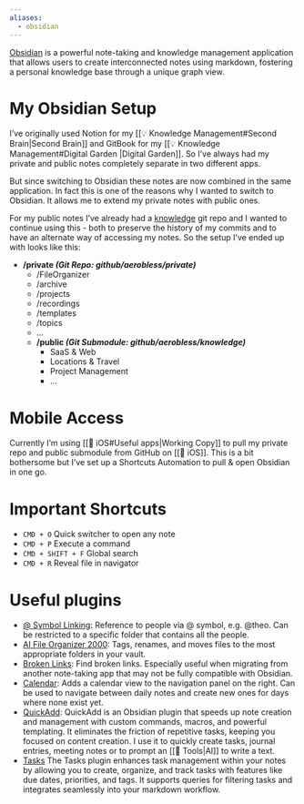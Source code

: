 ```yaml
---
aliases:
  - obsidian
---
```

[Obsidian](https://obsidian.md/) is a powerful note-taking and knowledge management application that allows users to create interconnected notes using markdown, fostering a personal knowledge base through a unique graph view.

# My Obsidian Setup

I’ve originally used Notion for my [[💡 Knowledge Management#Second Brain|Second Brain]] and GitBook for my [[💡 Knowledge Management#Digital Garden |Digital Garden]]. So I’ve always had my private and public notes completely separate in two different apps.

But since switching to Obsidian these notes are now combined in the same application. In fact this is one of the reasons why I wanted to switch to Obsidian. It allows me to extend my private notes with public ones.

For my public notes I’ve already had a [knowledge](https://github.com/aerobless/knowledge) git repo and I wanted to continue using this - both to preserve the history of my commits and to have an alternate way of accessing my notes. So the setup I’ve ended up with looks like this:

* **/private *(Git Repo: github/aerobless/private)***
	* /FileOrganizer
	* /archive
	* /projects
	* /recordings
	* /templates
	* /topics
	* …
	* **/public  *(Git Submodule: github/aerobless/knowledge)***
		* SaaS & Web
		* Locations & Travel
		* Project Management
		* …

# Mobile Access

Currently I’m using [[📱 iOS#Useful apps|Working Copy]] to pull my private repo and public submodule from GitHub on [[📱 iOS]]. This is a bit bothersome but I’ve set up a Shortcuts Automation to pull & open Obsidian in one go.

# Important Shortcuts

- `CMD + O` Quick switcher to open any note
- `CMD + P` Execute a command
- `CMD + SHIFT + F` Global search
- `CMD + R` Reveal file in navigator

# Useful plugins

- [@ Symbol Linking](https://github.com/Ebonsignori/obsidian-at-symbol-linking): Reference to people via @ symbol, e.g. @theo. Can be restricted to a specific folder that contains all the people.
- [AI File Organizer 2000](https://github.com/different-ai/file-organizer-2000): Tags, renames, and moves files to the most appropriate folders in your vault.
- [Broken Links](https://github.com/ipshing/obsidian-broken-links): Find broken links. Especially useful when migrating from another note-taking app that may not be fully compatible with Obsidian.
- [Calendar](https://github.com/liamcain/obsidian-calendar-plugin): Adds a calendar view to the navigation panel on the right. Can be used to navigate between daily notes and create new ones for days where none exist yet.
- [QuickAdd](https://github.com/chhoumann/quickadd): QuickAdd is an Obsidian plugin that speeds up note creation and management with custom commands, macros, and powerful templating. It eliminates the friction of repetitive tasks, keeping you focused on content creation. I use it to quickly create tasks, journal entries, meeting notes or to prompt an [[🤖 Tools|AI]] to write a text.
- [Tasks](https://github.com/obsidian-tasks-group/obsidian-tasks) The Tasks plugin enhances task management within your notes by allowing you to create, organize, and track tasks with features like due dates, priorities, and tags. It supports queries for filtering tasks and integrates seamlessly into your markdown workflow.